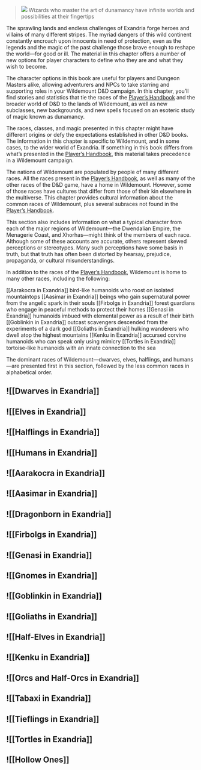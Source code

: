 > ![](https://media.dndbeyond.com/compendium-images/egtw/yDOyqyOocErRgYJK/04-01.jpg)
> Wizards who master the art of dunamancy have infinite worlds and possibilities at their fingertips

The sprawling lands and endless challenges of Exandria forge heroes and villains of many different stripes. The myriad dangers of this wild continent constantly encroach upon innocents in need of protection, even as the legends and the magic of the past challenge those brave enough to reshape the world—for good or ill. The material in this chapter offers a number of new options for player characters to define who they are and what they wish to become.

The character options in this book are useful for players and Dungeon Masters alike, allowing adventurers and NPCs to take starring and supporting roles in your Wildemount D&D campaign. In this chapter, you’ll find stories and statistics that tie the races of the [Player’s Handbook](https://www.dndbeyond.com/sources/phb "Player’s Handbook") and the broader world of D&D to the lands of Wildemount, as well as new subclasses, new backgrounds, and new spells focused on an esoteric study of magic known as dunamancy.

The races, classes, and magic presented in this chapter might have different origins or defy the expectations established in other D&D books. The information in this chapter is specific to Wildemount, and in some cases, to the wider world of Exandria. If something in this book differs from what’s presented in the [Player’s Handbook](https://www.dndbeyond.com/sources/phb "Player’s Handbook"), this material takes precedence in a Wildemount campaign.

The nations of Wildemount are populated by people of many different races. All the races present in the [Player’s Handbook](https://www.dndbeyond.com/sources/phb "Player’s Handbook"), as well as many of the other races of the D&D game, have a home in Wildemount. However, some of those races have cultures that differ from those of their kin elsewhere in the multiverse. This chapter provides cultural information about the common races of Wildemount, plus several subraces not found in the [Player’s Handbook](https://www.dndbeyond.com/sources/phb "Player’s Handbook").

This section also includes information on what a typical character from each of the major regions of Wildemount—the Dwendalian Empire, the Menagerie Coast, and Xhorhas—might think of the members of each race. Although some of these accounts are accurate, others represent skewed perceptions or stereotypes. Many such perceptions have some basis in truth, but that truth has often been distorted by hearsay, prejudice, propaganda, or cultural misunderstandings.

In addition to the races of the [Player’s Handbook](https://www.dndbeyond.com/sources/phb "Player’s Handbook"), Wildemount is home to many other races, including the following:

[[Aarakocra in Exandria]] bird-like humanoids who roost on isolated mountaintops
[[Aasimar in Exandria]] beings who gain supernatural power from the angelic spark in their souls
[[Firbolgs in Exandria]] forest guardians who engage in peaceful methods to protect their homes
[[Genasi in Exandria]] humanoids imbued with elemental power as a result of their birth
[[Goblinkin in Exandria]] outcast scavengers descended from the experiments of a dark god
[[Goliaths in Exandria]] hulking wanderers who dwell atop the highest mountains
[[Kenku in Exandria]] accursed corvine humanoids who can speak only using mimicry
[[Tortles in Exandria]] tortoise-like humanoids with an innate connection to the sea

The dominant races of Wildemount—dwarves, elves, halflings, and humans—are presented first in this section, followed by the less common races in alphabetical order.

## ![[Dwarves in Exandria]]

## ![[Elves in Exandria]]

## ![[Halflings in Exandria]]

## ![[Humans in Exandria]]

## ![[Aarakocra in Exandria]]

## ![[Aasimar in Exandria]]

## ![[Dragonborn in Exandria]]

## ![[Firbolgs in Exandria]]

## ![[Genasi in Exandria]]

## ![[Gnomes in Exandria]]

## ![[Goblinkin in Exandria]]

## ![[Goliaths in Exandria]]

## ![[Half-Elves in Exandria]]

## ![[Kenku in Exandria]]

## ![[Orcs and Half-Orcs in Exandria]]

## ![[Tabaxi in Exandria]]

## ![[Tieflings in Exandria]]

## ![[Tortles in Exandria]]

## ![[Hollow Ones]]